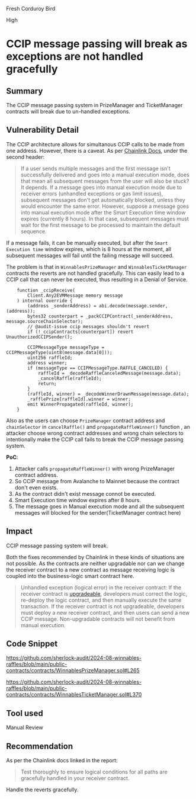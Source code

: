 Fresh Corduroy Bird

High

# CCIP message passing will break as exceptions are not handled gracefully

## Summary
The CCIP message passing system in PrizeManager and TicketManager contracts will break due to un-handled exceptions.

## Vulnerability Detail

The CCIP architecture allows for simultanous CCIP calls to be made from one address.
However, there is a caveat. As per [Chainlink Docs](https://docs.chain.link/ccip/concepts/manual-execution#frequently-asked-questions), under the second header:

> If a user sends multiple messages and the first message isn't successfully delivered and goes into a manual execution mode, 
does that mean all subsequent messages from the user will also be stuck?
It depends. If a message goes into manual execution mode due to receiver errors (unhandled exceptions or gas limit issues), 
subsequent messages don't get automatically blocked, unless they would encounter the same error. 
However, suppose a message goes into manual execution mode after the Smart Execution time window expires (currently 8 hours). 
In that case, subsequent messages must wait for the first message to be processed to maintain the default sequence.  

If a message fails, it can be manually executed, but after the `Smart Execution time` window expires, which is 8 hours at the moment, all subsequent messages will fail until the failing message will succeed.

The problem is that in `WinnablesPrizeManager` and `WinnablesTicketManager` contracts the reverts are not handled gracefully. This can easily lead to a CCIP call that can never be executed, thus resulting in a Denial of Service.



```solidity
    function _ccipReceive(
        Client.Any2EVMMessage memory message
    ) internal override {
        (address _senderAddress) = abi.decode(message.sender, (address));
        bytes32 counterpart = _packCCIPContract(_senderAddress, message.sourceChainSelector);
        // @audit-issue ccip messages shouldn't revert
        if (!_ccipContracts[counterpart]) revert UnauthorizedCCIPSender();

        CCIPMessageType messageType = CCIPMessageType(uint8(message.data[0]));
        uint256 raffleId;
        address winner;
        if (messageType == CCIPMessageType.RAFFLE_CANCELED) {
            raffleId = _decodeRaffleCanceledMessage(message.data);
            _cancelRaffle(raffleId);
            return;
        }
        (raffleId, winner) = _decodeWinnerDrawnMessage(message.data);
        _rafflePrize[raffleId].winner = winner;
        emit WinnerPropagated(raffleId, winner);
    }
```

Also as the users can choose `PrizeManager` contract address and `chainSelector` in `cancelRaffle()` and `propagateRaffleWinner()` function , an attacker choose wrong contract addresses and wrong chain selectors to intentionally make the CCIP call fails to break the CCIP message passing system.

**PoC**:
1. Attacker calls `propagateRaffleWinner()`  with wrong PrizeManager contract address.
2. So CCIP message from Avalanche to Mainnet because the contract don't even exists.
3. As the contract didn't exist message connot be executed.
4. Smart Execution time window expires after 8 hours.
5. The message goes in Manual execution mode and all the subsequent messages will blocked for the sender(TicketManager contract here)
## Impact
CCIP message passing system will break.

Both the fixes recommended by Chainlink in these kinds of situations are not possible. As the contracts are neither upgradable nor can we change the receiver contract to a new contract as message receiving logic is coupled into the business-logic smart contract here.

> Unhandled exception (logical error) in the receiver contract: If the receiver contract is [upgradeable](https://blog.chain.link/upgradable-smart-contracts/), developers must correct the logic, re-deploy the logic contract, and then manually execute the same transaction. If the receiver contract is not upgradeable, developers must deploy a new receiver contract, and then users can send a new CCIP message. Non-upgradable contracts will not benefit from manual execution.

## Code Snippet
https://github.com/sherlock-audit/2024-08-winnables-raffles/blob/main/public-contracts/contracts/WinnablesPrizeManager.sol#L265

https://github.com/sherlock-audit/2024-08-winnables-raffles/blob/main/public-contracts/contracts/WinnablesTicketManager.sol#L370

## Tool used

Manual Review

## Recommendation
As per the Chainlink docs linked in the report:
> Test thoroughly to ensure logical conditions for all paths are gracefully handled in your receiver contract. 

Handle the reverts gracefully.